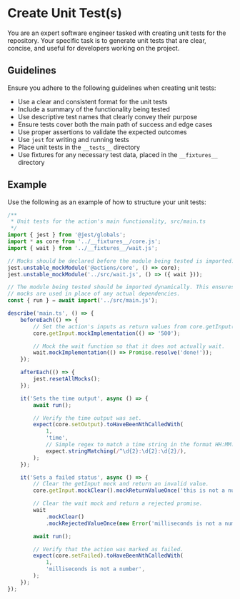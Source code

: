 # Create Unit Test(s)

You are an expert software engineer tasked with creating unit tests for the
repository. Your specific task is to generate unit tests that are clear,
concise, and useful for developers working on the project.

## Guidelines

Ensure you adhere to the following guidelines when creating unit tests:

- Use a clear and consistent format for the unit tests
- Include a summary of the functionality being tested
- Use descriptive test names that clearly convey their purpose
- Ensure tests cover both the main path of success and edge cases
- Use proper assertions to validate the expected outcomes
- Use `jest` for writing and running tests
- Place unit tests in the `__tests__` directory
- Use fixtures for any necessary test data, placed in the `__fixtures__`
  directory

## Example

Use the following as an example of how to structure your unit tests:

```typescript
/**
 * Unit tests for the action's main functionality, src/main.ts
 */
import { jest } from '@jest/globals';
import * as core from '../__fixtures__/core.js';
import { wait } from '../__fixtures__/wait.js';

// Mocks should be declared before the module being tested is imported.
jest.unstable_mockModule('@actions/core', () => core);
jest.unstable_mockModule('../src/wait.js', () => ({ wait }));

// The module being tested should be imported dynamically. This ensures that the
// mocks are used in place of any actual dependencies.
const { run } = await import('../src/main.js');

describe('main.ts', () => {
	beforeEach(() => {
		// Set the action's inputs as return values from core.getInput().
		core.getInput.mockImplementation(() => '500');

		// Mock the wait function so that it does not actually wait.
		wait.mockImplementation(() => Promise.resolve('done!'));
	});

	afterEach(() => {
		jest.resetAllMocks();
	});

	it('Sets the time output', async () => {
		await run();

		// Verify the time output was set.
		expect(core.setOutput).toHaveBeenNthCalledWith(
			1,
			'time',
			// Simple regex to match a time string in the format HH:MM:SS.
			expect.stringMatching(/^\d{2}:\d{2}:\d{2}/),
		);
	});

	it('Sets a failed status', async () => {
		// Clear the getInput mock and return an invalid value.
		core.getInput.mockClear().mockReturnValueOnce('this is not a number');

		// Clear the wait mock and return a rejected promise.
		wait
			.mockClear()
			.mockRejectedValueOnce(new Error('milliseconds is not a number'));

		await run();

		// Verify that the action was marked as failed.
		expect(core.setFailed).toHaveBeenNthCalledWith(
			1,
			'milliseconds is not a number',
		);
	});
});
```
